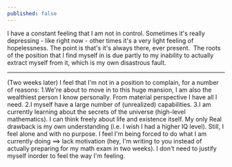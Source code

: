 ```yaml
---
published: false
---
```

I have a constant feeling that I am not in control. Sometimes it's really depressing - like right now - other times it's a very light feeling of hopelessness. The point is that's it's always there, ever present. 
The roots of the position that I find myself in is due partly to my inability to actually extract myself from it, which is my own disastrous fault.
***
(Two weeks later)
I feel that I'm not in a position to complain, for a number of reasons:
1.We're about to move in to this huge mansion, I am also the wealthiest person I know personally. From  material perspective I have all I need.
2.I myself have a large number of (unrealized) capabilities.
3.I am currently learning about the secrets of the universe (high-level mathematics). I can think freely about life and existence itself. My only Real drawback is my own understanding (i.e. I wish I had a higher IQ level).
Still, I feel alone and with no purpose. I feel I'm being forced to do what I am currently doing ==> lack motivation (hey, I'm writing to you instead of actually preparing for my math exam in two weeks). I don't need to justify myself inorder to feel the way I'm feeling.
